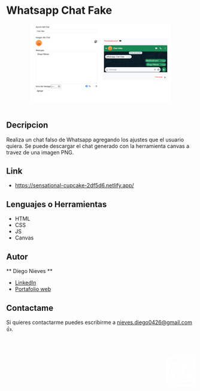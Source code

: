 # Whatsapp Chat Fake
<div align="center" width="50">
    <img src="./img/bg.png" width="75%"/>
</div><br/>

## Decripcion

Realiza un chat falso de Whatsapp agregando los ajustes que el usuario quiera. Se puede descargar el chat generado con la herramienta canvas a travez de una imagen PNG.

## Link

- https://sensational-cupcake-2df5d6.netlify.app/

## Lenguajes o Herramientas

- HTML
- CSS
- JS
- Canvas

## Autor

** Diego Nieves **

- [LinkedIn](https://www.linkedin.com/in/diego-nieves-04b409242/)
- [Portafolio web](https://nvs-portfolio.netlify.app)

## Contactame

Si quieres contactarme puedes escribirme a nieves.diego0426@gmail.com 👍.

<br/><br/>
<div align="right" width="50">
    <img src="./img/logo_secondary.webp" width="15%"/>
</div>
